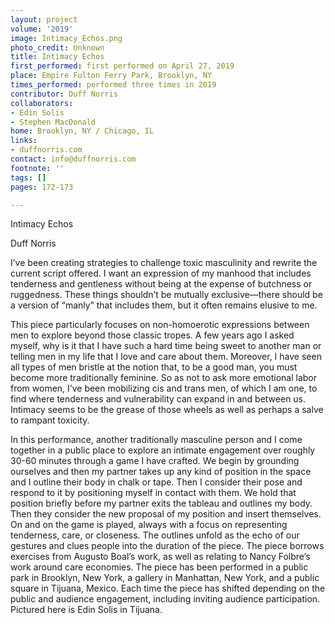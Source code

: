 ```yaml
---
layout: project
volume: '2019'
image: Intimacy_Echos.png
photo_credit: Unknown
title: Intimacy Echos
first_performed: first performed on April 27, 2019
place: Empire Fulton Ferry Park, Brooklyn, NY
times_performed: performed three times in 2019
contributor: Duff Norris
collaborators:
- Edin Solis
- Stephen MacDonald
home: Brooklyn, NY / Chicago, IL
links:
- duffnorris.com
contact: info@duffnorris.com
footnote: ''
tags: []
pages: 172-173

---
```


Intimacy Echos

Duff Norris

I’ve been creating strategies to challenge toxic masculinity and rewrite the current script offered. I want an expression of my manhood that includes tenderness and gentleness without being at the expense of butchness or ruggedness. These things shouldn’t be mutually exclusive—there should be a version of “manly” that includes them, but it often remains elusive to me.

This piece particularly focuses on non-homoerotic expressions between men to explore beyond those classic tropes. A few years ago I asked myself, why is it that I have such a hard time being sweet to another man or telling men in my life that I love and care about them. Moreover, I have seen all types of men bristle at the notion that, to be a good man, you must become more traditionally feminine. So as not to ask more emotional labor from women, I’ve been mobilizing cis and trans men, of which I am one, to find where tenderness and vulnerability can expand in and between us. Intimacy seems to be the grease of those wheels as well as perhaps a salve to rampant toxicity.

In this performance, another traditionally masculine person and I come together in a public place to explore an intimate engagement over roughly 30-60 minutes through a game I have crafted. We begin by grounding ourselves and then my partner takes up any kind of position in the space and I outline their body in chalk or tape. Then I consider their pose and respond to it by positioning myself in contact with them. We hold that position briefly before my partner exits the tableau and outlines my body. Then they consider the new proposal of my position and insert themselves. On and on the game is played, always with a focus on representing tenderness, care, or closeness. The outlines unfold as the echo of our gestures and clues people into the duration of the piece. The piece borrows exercises from Augusto Boal’s work, as well as relating to Nancy Folbre’s work around care economies. The piece has been performed in a public park in Brooklyn, New York, a gallery in Manhattan, New York, and a public square in Tijuana, Mexico. Each time the piece has shifted depending on the public and audience engagement, including inviting audience participation. Pictured here is Edin Solis in Tijuana.
